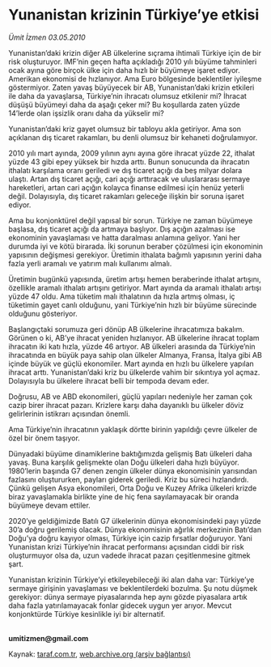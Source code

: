 # Yunanistan krizinin Türkiye’ye etkisi 

*Ümit İzmen  03.05.2010*

<div class="yazi"><p>Yunanistan’daki krizin diğer AB ülkelerine sıçrama ihtimali Türkiye için de bir risk oluşturuyor. IMF’nin geçen hafta açıkladığı 2010 yılı büyüme tahminleri ocak ayına göre birçok ülke için daha hızlı bir büyümeye işaret ediyor. Amerikan ekonomisi de hızlanıyor. Ama Euro bölgesinde beklentiler iyileşme göstermiyor. Zaten yavaş büyüyecek bir AB, Yunanistan’daki krizin etkileri ile daha da yavaşlarsa, Türkiye’nin ihracatı olumsuz etkilenir mi? İhracat düşüşü büyümeyi daha da aşağı çeker mi? Bu koşullarda zaten yüzde 14’lerde olan işsizlik oranı daha da yükselir mi?</p>
<p>Yunanistan’daki kriz gayet olumsuz bir tabloyu akla getiriyor. Ama son açıklanan dış ticaret rakamları, bu denli olumsuz bir kehaneti doğrulamıyor. </p>
<p>2010 yılı mart ayında, 2009 yılının aynı ayına göre ihracat yüzde 22, ithalat yüzde 43 gibi epey yüksek bir hızda arttı. Bunun sonucunda da ihracatın ithalatı karşılama oranı geriledi ve dış ticaret açığı da beş milyar dolara ulaştı. Artan dış ticaret açığı, cari açığı arttıracak ve uluslararası sermaye hareketleri, artan cari açığın kolayca finanse edilmesi için henüz yeterli değil. Dolayısıyla, dış ticaret rakamları geleceğe ilişkin bir soruna işaret ediyor. </p>
<p>Ama bu konjonktürel değil yapısal bir sorun. Türkiye ne zaman büyümeye başlasa, dış ticaret açığı da artmaya başlıyor. Dış açığın azalması ise ekonominin yavaşlaması ve hatta daralması anlamına geliyor. Yani her durumda iyi ve kötü birarada. İki sorunun beraber çözülmesi için ekonominin yapısının değişmesi gerekiyor. Üretimin ithalata bağımlı yapısının yerini daha fazla yerli aramalı ve yatırım malı kullanımı almalı. </p>
<p>Üretimin bugünkü yapısında, üretim artışı hemen beraberinde ithalat artışını, özellikle aramalı ithalatı artışını getiriyor. Mart ayında da aramalı ithalatı artışı yüzde 47 oldu. Ama tüketim malı ithalatının da hızla artmış olması, iç tüketimin gayet canlı olduğunu, yani Türkiye’nin hızlı bir büyüme sürecinde olduğunu gösteriyor. </p>
<p>Başlangıçtaki sorumuza geri dönüp AB ülkelerine ihracatımıza bakalım. Görünen o ki, AB’ye ihracat yeniden hızlanıyor. AB ülkelerine ihracat toplam ihracatın iki katı hızla, yüzde 46 artıyor. AB ülkeleri arasında da Türkiye’nin ihracatında en büyük paya sahip olan ülkeler Almanya, Fransa, İtalya gibi AB içinde büyük ve güçlü ekonomiler. Mart ayında en hızlı bu ülkelere yapılan ihracat arttı. Yunanistan’daki kriz bu ülkelerde vahim bir sıkıntıya yol açmaz. Dolayısıyla bu ülkelere ihracat belli bir tempoda devam eder. </p>
<p>Doğrusu, AB ve ABD ekonomileri, güçlü yapıları nedeniyle her zaman çok cazip birer ihracat pazarı. Krizlere karşı daha dayanıklı bu ülkeler döviz gelirlerinin istikrarı açısından önemli. </p>
<p>Ama Türkiye’nin ihracatının yaklaşık dörtte birinin yapıldığı çevre ülkeler de özel bir önem taşıyor. </p>
<p>Dünyadaki büyüme dinamiklerine baktığımızda gelişmiş Batı ülkeleri daha yavaş. Buna karşılık gelişmekte olan Doğu ülkeleri daha hızlı büyüyor. 1980’lerin başında G7 denen zengin ülkeler dünya ekonomisinin yarısından fazlasını oluştururken, payları giderek geriledi. Kriz bu süreci hızlandırdı. Çünkü gelişen Asya ekonomileri, Orta Doğu ve Kuzey Afrika ülkeleri krizde biraz yavaşlamakla birlikte yine de hiç fena sayılamayacak bir oranda büyümeye devam ettiler. </p>
<p>2020’ye geldiğimizde Batılı G7 ülkelerinin dünya ekonomisindeki payı yüzde 30’a doğru gerilemiş olacak. Dünya ekonomisinin ağırlık merkezinin Batı’dan Doğu’ya doğru kayıyor olması, Türkiye için cazip fırsatlar doğuruyor. Yani Yunanistan krizi Türkiye’nin ihracat performansı açısından ciddi bir risk oluşturmuyor olsa da, uzun vadede ihracat pazarı çeşitlenmesine gitmek şart.</p>
<p>Yunanistan krizinin Türkiye’yi etkileyebileceği iki alan daha var: Türkiye’ye sermaye girişinin yavaşlaması ve beklentilerdeki bozulma. Şu notu düşmek gerekiyor: dünya sermaye piyasalarında hep aynı gözde piyasalara artık daha fazla yatırılamayacak fonlar gidecek uygun yer arıyor. Mevcut konjonktürde Türkiye kesinlikle iyi bir alternatif.</p>
<p><b><br/>umitizmen@gmail.com</b></p></div>

Kaynak: [taraf.com.tr](http://www.taraf.com.tr:80/umit-izmen/makale-yunanistan-krizinin-turkiyeye-etkisi.htm), [web.archive.org (arşiv bağlantısı)](http://web.archive.org/web/20100505001431/http://www.taraf.com.tr:80/umit-izmen/makale-yunanistan-krizinin-turkiyeye-etkisi.htm)
